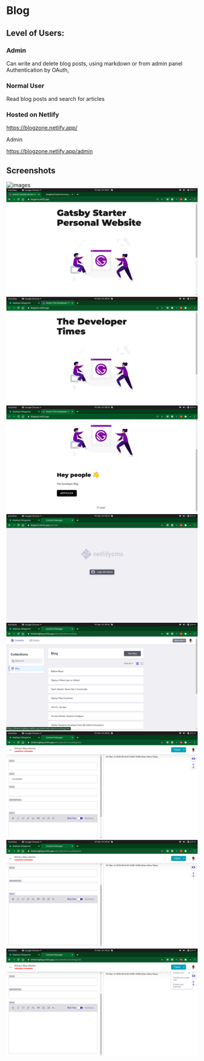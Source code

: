 # Blog

## Level of Users:

### Admin

Can write and delete blog posts, using markdown or from admin panel
Authentication by OAuth, 

### Normal User

Read blog posts and search for articles


### Hosted on Netlify

https://blogzone.netlify.app/

Admin

https://blogzone.netlify.app/admin

<!--  -->
## Screenshots

![images](screenshot1.png)
![images](screenshot2.png)
![images](screenshot3.png)
![images](screenshot4.png)
![images](screenshot5.png)
![images](screenshot6.png)
![images](screenshot7.png)
![images](screenshot8.png)
![images](screenshot9.png)